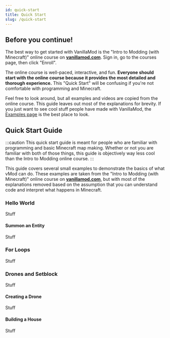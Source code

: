 ```yaml
---
id: quick-start
title: Quick Start
slug: /quick-start
---
```


## Before you continue!

The best way to get started with VanillaMod is the "Intro to Modding (with Minecraft)" online course on [**vanillamod.com**](https://www.vanillamod.com/). Sign in, go to the courses page, then click "Enroll".

The online course is well-paced, interactive, and fun. __Everyone should start with the online course because it provides the most detailed and thorough experience.__ This "Quick Start" will be confusing if you're not comfortable with programming and Minecraft.

Feel free to look around, but all examples and videos are copied from the online course. This guide leaves out most of the explanations for brevity. If you just want to see cool stuff people have made with VanillaMod, the [Examples page](examples.md) is the best place to look.

## Quick Start Guide

:::caution
This quick start guide is meant for people who are familiar with programming and basic Minecraft map making. Whether or not you are familiar with both of those things, this guide is objectively way less cool than the Intro to Modding online course. 
:::

This guide covers several small examples to demonstrate the basics of what vMod can do. These examples are taken from the "Intro to Modding (with Minecraft)" online course on [**vanillamod.com**](https://www.vanillamod.com/), but with most of the explanations removed based on the assumption that you can understand code and interpret what happens in Minecraft.

### Hello World

Stuff

#### Summon an Entity

Stuff

### For Loops

Stuff

### Drones and Setblock

Stuff

#### Creating a Drone

Stuff

#### Building a House

Stuff